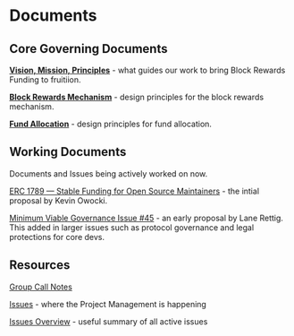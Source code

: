 # Documents

## Core Governing Documents

**[Vision, Mission, Principles](https://github.com/ethereum-funding/docs/blob/master/vision-mission-principles.md)** - what guides our work to bring Block Rewards Funding to fruitiion.

**[Block Rewards Mechanism](https://github.com/ethereum-funding/docs/blob/master/block-rewards-mechanism-design-principles.md)** - design principles for the block rewards mechanism.

**[Fund Allocation](https://github.com/ethereum-funding/docs/blob/master/fund-allocation-governance.md)** - design principles for fund allocation.

## Working Documents

Documents and Issues being actively worked on now.

[ERC 1789 — Stable Funding for Open Source Maintainers](https://github.com/ethereum/EIPs/issues/1789) - the intial proposal by Kevin Owocki.

[Minimum Viable Governance Issue #45](https://github.com/ethereum-funding/blockrewardsfunding/issues/45) - an early proposal by Lane Rettig. This added in larger issues such as protocol governance and legal protections for core devs.

## Resources

[Group Call Notes](https://docs.google.com/document/d/1yXs59MoRJ24prRocwbS3CQIcO1JdyDGP8sv5Bk7Fg3M/edit#)

[Issues](https://github.com/ethereum-funding/blockrewardsfunding/issues) - where the Project Management is happening

[Issues Overview](https://docs.google.com/document/d/1An6TroWm2PasNrlu4Fu9EwtWCx-CqTw7VI1-o2wJ1js/edit) - useful summary of all active issues
